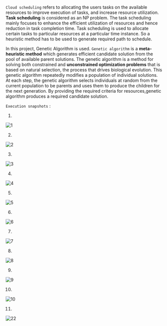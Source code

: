 `Cloud scheduling` refers to allocating the users tasks on the available resources to improve execution of tasks, and increase resource utilization. **Task scheduling** is considered as an NP problem. The task scheduling mainly focuses to enhance the efficient utilization of resources and hence reduction in task completion time. Task scheduling is used to allocate certain tasks to
particular resources at a particular time instance. So a heuristic method has to be used to generate required path to schedule.

In this project, Genetic Algorithm is used. `Genetic algorithm` is a **meta-heuristic method** which generates efficient candidate solution from the pool of available parent solutions. The
genetic algorithm is a method for solving both constrained and **unconstrained optimization problems** that is based on natural selection, the process that drives biological evolution. This genetic
algorithm repeatedly modifies a population of individual solutions. At each step, the genetic algorithm selects individuals at random from the current population to be parents and uses them to
produce the children for the next generation. By providing the required criteria for resources,genetic algorithm produces a required candidate solution.

`Execution snapshots` :

1.

![1](https://github.com/user-attachments/assets/042fa9e9-c01b-4b82-931a-6fff788aa2df)

2.
![2](https://github.com/user-attachments/assets/edde62aa-cfd0-4661-8810-94efee2ede5a)

3.
![3](https://github.com/user-attachments/assets/d57fc4db-88cb-4cca-935c-ddcbad8fc94d)

4.
![4](https://github.com/user-attachments/assets/bfcca546-03d2-4f44-93db-a60a45341929)

5.
![5](https://github.com/user-attachments/assets/52f6142e-bcf5-4219-a5af-1c5ce3c0e268)

6.
![6](https://github.com/user-attachments/assets/951d2c50-5e6e-4573-9656-bf3f37fcb500)

7.
![7](https://github.com/user-attachments/assets/0dfc4fc4-818d-4130-8b90-0514afed1b93)

8.
![8](https://github.com/user-attachments/assets/181fcfa7-d5b0-4ef6-ad9e-7341c25eda7a)

9.
![9](https://github.com/user-attachments/assets/00d1c8ef-fa13-4311-9588-42eab2e3f524)

10.
![10](https://github.com/user-attachments/assets/f3e10f5a-b3e1-4e18-8357-9eae06cd6234)

11.
![22](https://github.com/user-attachments/assets/68295a7a-fd35-4198-9274-a4fe0740b3bb)






